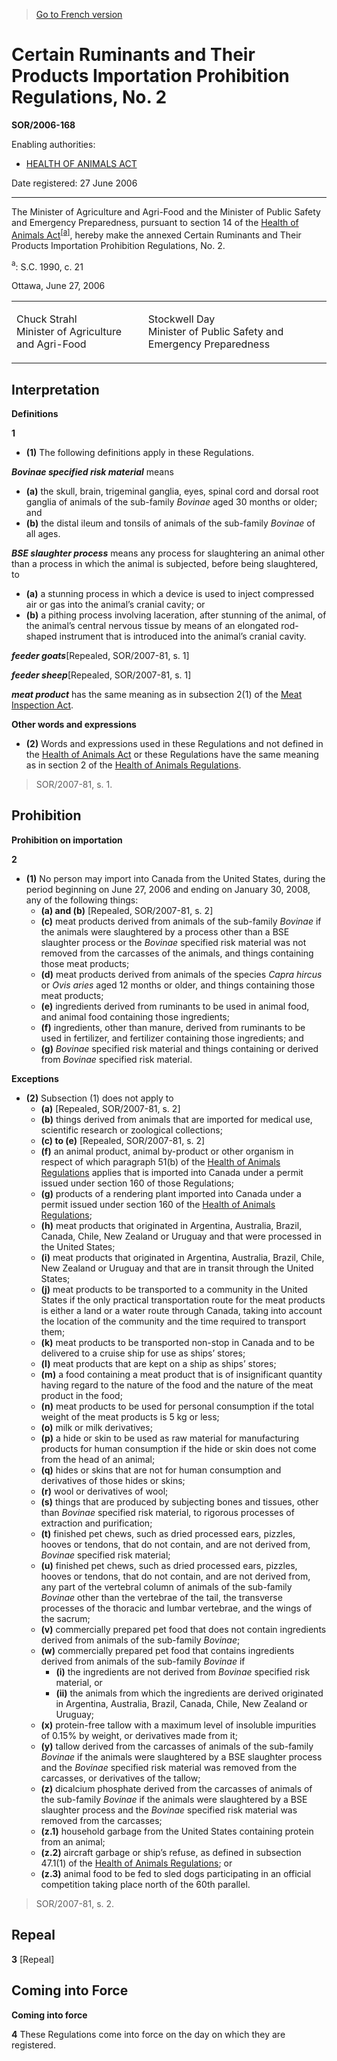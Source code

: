 > [Go to French version](/fr/Règlements/Décrets,%20ordonnances%20et%20règlements%20statutaires/2006/168.md)

# Certain Ruminants and Their Products Importation Prohibition Regulations, No. 2

**SOR/2006-168**

Enabling authorities: 
- [HEALTH OF ANIMALS ACT](/en/Acts/Statutes%20of%20Canada/1990/c.%2021.md)

Date registered: 27 June 2006

----------

The Minister of Agriculture and Agri-Food and the Minister of Public Safety and Emergency Preparedness, pursuant to section 14 of the [Health of Animals Act](/en/Acts/Statutes%20of%20Canada/1990/c.%2021.md)<sup><a href='#fn_3008_hq_212'>[a]</a></sup>, hereby make the annexed Certain Ruminants and Their Products Importation Prohibition Regulations, No. 2.

<a name='fn_3008_hq_212'><sup>a</sup></a>: S.C. 1990, c. 21<br />

Ottawa, June 27, 2006


<table>
<tr>
<td>
<p>Chuck Strahl<br />Minister of Agriculture and Agri-Food<br /></p></td>
<td>
<p>Stockwell Day<br />Minister of Public Safety and Emergency Preparedness<br /></p></td>
</tr>
</table>





## Interpretation



**Definitions**

**1** 

- **(1)** The following definitions apply in these Regulations.

****Bovinae* specified risk material*** means
- **(a)** the skull, brain, trigeminal ganglia, eyes, spinal cord and dorsal root ganglia of animals of the sub-family *Bovinae* aged 30 months or older; and
- **(b)** the distal ileum and tonsils of animals of the sub-family *Bovinae* of all ages.

***BSE slaughter process*** means any process for slaughtering an animal other than a process in which the animal is subjected, before being slaughtered, to
- **(a)** a stunning process in which a device is used to inject compressed air or gas into the animal’s cranial cavity; or
- **(b)** a pithing process involving laceration, after stunning of the animal, of the animal’s central nervous tissue by means of an elongated rod-shaped instrument that is introduced into the animal’s cranial cavity.

***feeder goats***[Repealed, SOR/2007-81, s. 1]

***feeder sheep***[Repealed, SOR/2007-81, s. 1]

***meat product*** has the same meaning as in subsection 2(1) of the [Meat Inspection Act](/en/Acts/Statutes%20of%20Canada/1985/c.%2025%20(1st%20Supp.).md).

**Other words and expressions**

- **(2)** Words and expressions used in these Regulations and not defined in the [Health of Animals Act](/en/Acts/Statutes%20of%20Canada/1990/c.%2021.md) or these Regulations have the same meaning as in section 2 of the [Health of Animals Regulations](/en/Regulations/Consolidated%20Regulations%20of%20Canada/201-300/C.R.C.,%20c.%20296.md).
> SOR/2007-81, s. 1.





## Prohibition



**Prohibition on importation**

**2** 

- **(1)** No person may import into Canada from the United States, during the period beginning on June 27, 2006 and ending on January 30, 2008, any of the following things:
	- **(a) and (b)** [Repealed, SOR/2007-81, s. 2]
	- **(c)** meat products derived from animals of the sub-family *Bovinae* if the animals were slaughtered by a process other than a BSE slaughter process or the *Bovinae* specified risk material was not removed from the carcasses of the animals, and things containing those meat products;
	- **(d)** meat products derived from animals of the species *Capra hircus* or *Ovis aries* aged 12 months or older, and things containing those meat products;
	- **(e)** ingredients derived from ruminants to be used in animal food, and animal food containing those ingredients;
	- **(f)** ingredients, other than manure, derived from ruminants to be used in fertilizer, and fertilizer containing those ingredients; and
	- **(g)** *Bovinae* specified risk material and things containing or derived from *Bovinae* specified risk material.

**Exceptions**

- **(2)** Subsection (1) does not apply to
	- **(a)** [Repealed, SOR/2007-81, s. 2]
	- **(b)** things derived from animals that are imported for medical use, scientific research or zoological collections;
	- **(c) to (e)** [Repealed, SOR/2007-81, s. 2]
	- **(f)** an animal product, animal by-product or other organism in respect of which paragraph 51(b) of the [Health of Animals Regulations](/en/Regulations/Consolidated%20Regulations%20of%20Canada/201-300/C.R.C.,%20c.%20296.md) applies that is imported into Canada under a permit issued under section 160 of those Regulations;
	- **(g)** products of a rendering plant imported into Canada under a permit issued under section 160 of the [Health of Animals Regulations](/en/Regulations/Consolidated%20Regulations%20of%20Canada/201-300/C.R.C.,%20c.%20296.md);
	- **(h)** meat products that originated in Argentina, Australia, Brazil, Canada, Chile, New Zealand or Uruguay and that were processed in the United States;
	- **(i)** meat products that originated in Argentina, Australia, Brazil, Chile, New Zealand or Uruguay and that are in transit through the United States;
	- **(j)** meat products to be transported to a community in the United States if the only practical transportation route for the meat products is either a land or a water route through Canada, taking into account the location of the community and the time required to transport them;
	- **(k)** meat products to be transported non-stop in Canada and to be delivered to a cruise ship for use as ships’ stores;
	- **(l)** meat products that are kept on a ship as ships’ stores;
	- **(m)** a food containing a meat product that is of insignificant quantity having regard to the nature of the food and the nature of the meat product in the food;
	- **(n)** meat products to be used for personal consumption if the total weight of the meat products is 5 kg or less;
	- **(o)** milk or milk derivatives;
	- **(p)** a hide or skin to be used as raw material for manufacturing products for human consumption if the hide or skin does not come from the head of an animal;
	- **(q)** hides or skins that are not for human consumption and derivatives of those hides or skins;
	- **(r)** wool or derivatives of wool;
	- **(s)** things that are produced by subjecting bones and tissues, other than *Bovinae* specified risk material, to rigorous processes of extraction and purification;
	- **(t)** finished pet chews, such as dried processed ears, pizzles, hooves or tendons, that do not contain, and are not derived from, *Bovinae* specified risk material;
	- **(u)** finished pet chews, such as dried processed ears, pizzles, hooves or tendons, that do not contain, and are not derived from, any part of the vertebral column of animals of the sub-family *Bovinae* other than the vertebrae of the tail, the transverse processes of the thoracic and lumbar vertebrae, and the wings of the sacrum;
	- **(v)** commercially prepared pet food that does not contain ingredients derived from animals of the sub-family *Bovinae*;
	- **(w)** commercially prepared pet food that contains ingredients derived from animals of the sub-family *Bovinae* if
		- **(i)** the ingredients are not derived from *Bovinae* specified risk material, or
		- **(ii)** the animals from which the ingredients are derived originated in Argentina, Australia, Brazil, Canada, Chile, New Zealand or Uruguay;
	- **(x)** protein-free tallow with a maximum level of insoluble impurities of 0.15% by weight, or derivatives made from it;
	- **(y)** tallow derived from the carcasses of animals of the sub-family *Bovinae* if the animals were slaughtered by a BSE slaughter process and the *Bovinae* specified risk material was removed from the carcasses, or derivatives of the tallow;
	- **(z)** dicalcium phosphate derived from the carcasses of animals of the sub-family *Bovinae* if the animals were slaughtered by a BSE slaughter process and the *Bovinae* specified risk material was removed from the carcasses;
	- **(z.1)** household garbage from the United States containing protein from an animal;
	- **(z.2)** aircraft garbage or ship’s refuse, as defined in subsection 47.1(1) of the [Health of Animals Regulations](/en/Regulations/Consolidated%20Regulations%20of%20Canada/201-300/C.R.C.,%20c.%20296.md); or
	- **(z.3)** animal food to be fed to sled dogs participating in an official competition taking place north of the 60th parallel.
> SOR/2007-81, s. 2.





## Repeal


**3** [Repeal]




## Coming into Force



**Coming into force**

**4** These Regulations come into force on the day on which they are registered.



